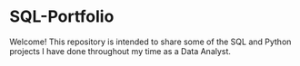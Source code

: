 # SQL-Portfolio
Welcome! This repository is intended to share some of the SQL and Python projects I have done throughout my time as a Data Analyst.
